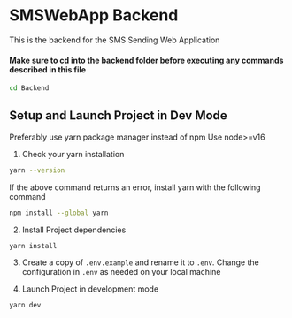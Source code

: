 # SMSWebApp Backend
This is the backend for the SMS Sending Web Application

#### Make sure to cd into the backend folder before executing any commands described in this file
```bash
cd Backend
```

## Setup and Launch Project in Dev Mode

Preferably use yarn package manager instead of npm
Use node>=v16

1.  Check your yarn installation
```bash
yarn --version
```

If the above command returns an error, install yarn with the following command
```bash
npm install --global yarn
```

2.  Install Project dependencies
```bash
yarn install
```

3. Create a copy of `.env.example` and rename it to `.env`. 
Change the configuration in `.env` as needed on your local machine

3.  Launch Project in development mode
```bash
yarn dev
```